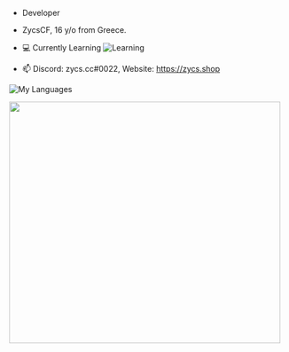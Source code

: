 

- Developer

- ZycsCF, 16 y/o from Greece.

- 💻 Currently Learning ![Learning](https://skillicons.dev/icons?i=cpp,unreal)

- :mailbox: Discord: zycs.cc#0022, Website: https://zycs.shop


![My Languages](https://skillicons.dev/icons?i=py,lua,nodejs,js,html,css,cpp,cs,net)




<div align="left">
  <img src="https://media.giphy.com/media/YFkpsHWCsNUUo/giphy.gif" width="489" height="436"/>
</div>



<!---
--->
